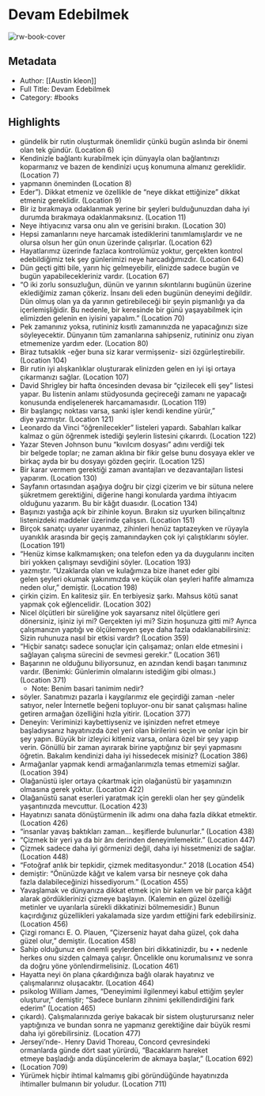 # Devam Edebilmek

![rw-book-cover](https://readwise-assets.s3.amazonaws.com/static/images/default-book-icon-4.11327a2af05a.png)

## Metadata
- Author: [[Austin kleon]]
- Full Title: Devam Edebilmek
- Category: #books

## Highlights
- gündelik bir rutin oluşturmak önemlidir çünkü bugün aslında bir önemi olan tek gündür. (Location 6)
- Kendinizle bağlantı kurabilmek için dünyayla olan bağlantınızı koparmanız ve bazen de kendinizi uçuş konumuna almanız gereklidir. (Location 7)
- yapmanın öneminden (Location 8)
- Eder”). Dikkat etmeniz ve özellikle de “neye dikkat ettiğinize” dikkat etmeniz gereklidir. (Location 9)
- Bir iz bırakmaya odaklanmak yerine bir şeyleri bulduğunuzdan daha iyi durumda bırakmaya odaklanmaksınız. (Location 11)
- Neye ihtiyacınız varsa onu alın ve gerisini bırakın. (Location 30)
- Hepsi zamanlarını neye harcamak istediklerini tanımlamışlardır ve ne olursa olsun her gün onun üzerinde çalışırlar. (Location 62)
- Hayatlarımız üzerinde fazlaca kontrolümüz yoktur, gerçekten kontrol edebildiğimiz tek şey günlerimizi neye harcadığımızdır. (Location 64)
- Dün geçti gitti bile, yarın hiç gelmeyebilir, elinizde sadece bugün ve bugün yapabilecekleriniz vardır. (Location 67)
- “O iki zorlu sonsuzluğun, dünün ve yarının sıkıntılarını bugünün üzerine eklediğimiz zaman çökeriz. İnsanı deli eden bugünün deneyimi değildir. Dün olmuş olan ya da yarının getirebileceği bir şeyin pişmanlığı ya da içerlemişliğidir. Bu nedenle, bir keresinde bir günü yaşayabilmek için elimizden gelenin en iyisini yapalım.” (Location 70)
- Pek zamanınız yoksa, rutininiz kısıtlı zamanınızda ne yapacağınızı size söyleyecektir. Dünyanın tüm zamanlarına sahipseniz, rutininiz onu ziyan etmemenize yardım eder. (Location 80)
- Biraz tutsaklık -eğer buna siz karar vermişseniz- sizi özgürleştirebilir. (Location 104)
- Bir rutin iyi alışkanlıklar oluşturarak elinizden gelen en iyi işi ortaya çıkarmanızı sağlar. (Location 107)
- David Shrigley bir hafta öncesinden devasa bir “çizilecek elli şey” listesi yapar. Bu listenin anlamı stüdyosunda geçireceği zamanı ne yapacağı konusunda endişelenerek harcamamasıdır. (Location 119)
- Bir başlangıç noktası varsa, sanki işler kendi kendine yürür,” diye yazmıştır. (Location 121)
- Leonardo da Vinci “öğrenilecekler” listeleri yapardı. Sabahları kalkar kalmaz o gün öğrenmek istediği şeylerin listesini çıkarırdı. (Location 122)
- Yazar Steven Johnson bunu “kıvılcım dosyası” adını verdiği tek bir belgede toplar; ne zaman aklına bir fikir gelse bunu dosyaya ekler ve birkaç ayda bir bu dosyayı gözden geçirir. (Location 125)
- Bir karar vermem gerektiği zaman avantajları ve dezavantajları listesi yaparım. (Location 130)
- Sayfanın ortasından aşağıya doğru bir çizgi çizerim ve bir sütuna nelere şükretmem gerektiğini, diğerine hangi konularda yardıma ihtiyacım olduğunu yazarım. Bu bir kâğıt duasıdır. (Location 134)
- Başınızı yastığa açık bir zihinle koyun. Bırakın siz uyurken bilinçaltınız listenizdeki maddeler üzerinde çalışsın. (Location 151)
- Birçok sanatçı uyanır uyanmaz, zihinleri henüz taptazeyken ve rüyayla uyanıklık arasında bir geçiş zamanındayken çok iyi çalıştıklarını söyler. (Location 191)
- “Henüz kimse kalkmamışken; ona telefon eden ya da duygularını inciten biri yokken çalışmayı sevdiğini söyler. (Location 193)
- yazmıştır. “Uzaklarda olan ve kulağımıza bize ihanet eder gibi gelen şeyleri okumak yakınımızda ve küçük olan şeyleri hafife almamıza neden olur,” demiştir. (Location 198)
- çirkin çizim. En kalitesiz şiir. En terbiyesiz şarkı. Mahsus kötü sanat yapmak çok eğlencelidir. (Location 302)
- Nicel ölçütleri bir süreliğine yok sayarsanız nitel ölçütlere geri dönersiniz, işiniz iyi mi? Gerçekten iyi mi? Sizin hoşunuza gitti mi? Ayrıca çalışmanızın yaptığı ve ölçülemeyen şeye daha fazla odaklanabilirsiniz: Sizin ruhunuza nasıl bir etkisi vardır? (Location 359)
- “Hiçbir sanatçı sadece sonuçlar için çalışamaz; onları elde etmesini i sağlayan çalışma sürecini de sevmesi gerekir.” (Location 361)
- Başarının ne olduğunu biliyorsunuz, en azından kendi başarı tanımınız vardır. (Benimki: Günlerimin olmalarını istediğim gibi olması.) (Location 371)
    - Note: Benim basari tanimim nedir?
- söyler. Sanatımızı pazarla i kaygılarımız ele geçirdiği zaman -neler satıyor, neler İnternetle beğeni topluyor-onu bir sanat çalışması haline getiren armağan özelliğini hızla yitirir. (Location 377)
- Deneyin: Veriminizi kaybettiyseniz ve işinizden nefret etmeye başladıysanız hayatınızda özel yeri olan birilerini seçin ve onlar için bir şey yapın. Büyük bir izleyici kitleniz varsa, onlara özel bir şey yapıp verin. Gönüllü bir zaman ayırarak birine yaptığınız bir şeyi yapmasını öğretin. Bakalım kendinizi daha iyi hissedecek misiniz? (Location 386)
- Armağanlar yapmak kendi armağanlarımızla temas etmemizi sağlar. (Location 394)
- Olağanüstü işler ortaya çıkartmak için olağanüstü bir yaşamınızın olmasına gerek yoktur. (Location 422)
- Olağanüstü sanat eserleri yaratmak için gerekli olan her şey gündelik yaşantınızda mevcuttur. (Location 423)
- Hayatınızı sanata dönüştürmenin ilk adımı ona daha fazla dikkat etmektir. (Location 426)
- “insanlar yavaş baktıkları zaman... keşiflerde bulunurlar.” (Location 438)
- “Çizmek bir yeri ya da bir ânı derinden deneyimlemektir.” (Location 447)
- Çizmek sadece daha iyi görmenizi değil, daha iyi hissetmenizi de sağlar. (Location 448)
- “Fotoğraf anlık bir tepkidir, çizmek meditasyondur.” 2018 (Location 454)
- demiştir: “Önünüzde kâğıt ve kalem varsa bir nesneye çok daha fazla dalabileceğinizi hissediyorum.” (Location 455)
- Yavaşlamak ve dünyanıza dikkat etmek için bir kalem ve bir parça kâğıt alarak gördüklerinizi çizmeye başlayın. (Kalemin en güzel özelliği metinler ve uyarılarla sürekli dikkatinizi bölmemesidir.) Bunun kaçırdığınız güzellikleri yakalamada size yardım ettiğini fark edebilirsiniz. (Location 456)
- Çizgi romancı E. O. Plauen, “Çizerseniz hayat daha güzel, çok daha güzel olur,” demiştir. (Location 458)
- Sahip olduğunuz en önemli şeylerden biri dikkatinizdir, bu • • nedenle herkes onu sizden çalmaya çalışır. Öncelikle onu korumalısınız ve sonra da doğru yöne yönlendirmelisiniz. (Location 461)
- Hayatta neyi ön plana çıkardığınıza bağlı olarak hayatınız ve çalışmalarınız oluşacaktır. (Location 464)
- psikolog William James, “Deneyimimi ilgilenmeyi kabul ettiğim şeyler oluşturur,” demiştir; “Sadece bunların zihnimi şekillendirdiğini fark ederim” (Location 465)
- çıkardı). Çalışmalarınızda geriye bakacak bir sistem oluşturursanız neler yaptığınıza ve bundan sonra ne yapmanız gerektiğine dair büyük resmi daha iyi görebilirsiniz. (Location 477)
- Jerseyi’nde-. Henry David Thoreau, Concord çevresindeki ormanlarda günde dört saat yürürdü, “Bacaklarım hareket etmeye başladığı anda düşüncelerim de akmaya başlar,” (Location 692)
-  (Location 709)
- Yürümek hiçbir ihtimal kalmamış gibi göründüğünde hayatınızda ihtimaller bulmanın bir yoludur. (Location 711)
